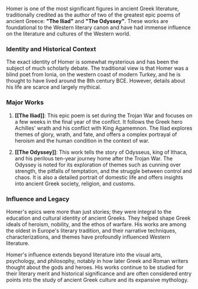 Homer is one of the most significant figures in ancient Greek literature, traditionally credited as the author of two of the greatest epic poems of ancient Greece: **"The Iliad"** and **"The Odyssey"**. These works are foundational to the Western literary canon and have had immense influence on the literature and cultures of the Western world.

### Identity and Historical Context
The exact identity of Homer is somewhat mysterious and has been the subject of much scholarly debate. The traditional view is that Homer was a blind poet from Ionia, on the western coast of modern Turkey, and he is thought to have lived around the 8th century BCE. However, details about his life are scarce and largely mythical.

### Major Works
1. **[[The Iliad]]**: This epic poem is set during the Trojan War and focuses on a few weeks in the final year of the conflict. It follows the Greek hero Achilles' wrath and his conflict with King Agamemnon. The Iliad explores themes of glory, wrath, and fate, and offers a complex portrayal of heroism and the human condition in the context of war.

2. **[[The Odyssey]]**: This work tells the story of Odysseus, king of Ithaca, and his perilous ten-year journey home after the Trojan War. The Odyssey is noted for its exploration of themes such as cunning over strength, the pitfalls of temptation, and the struggle between control and chaos. It is also a detailed portrait of domestic life and offers insights into ancient Greek society, religion, and customs.

### Influence and Legacy
Homer's epics were more than just stories; they were integral to the education and cultural identity of ancient Greeks. They helped shape Greek ideals of heroism, nobility, and the ethos of warfare. His works are among the oldest in Europe's literary tradition, and their narrative techniques, characterizations, and themes have profoundly influenced Western literature. 

Homer's influence extends beyond literature into the visual arts, psychology, and philosophy, notably in how later Greek and Roman writers thought about the gods and heroes. His works continue to be studied for their literary merit and historical significance and are often considered entry points into the study of ancient Greek culture and its expansive mythology.